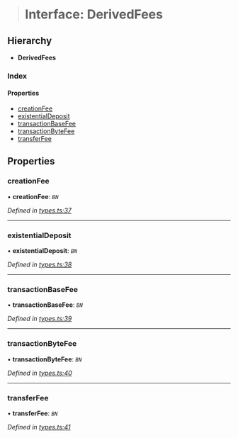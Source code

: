 > # Interface: DerivedFees

## Hierarchy

* **DerivedFees**

### Index

#### Properties

* [creationFee](_types_.derivedfees.md#creationfee)
* [existentialDeposit](_types_.derivedfees.md#existentialdeposit)
* [transactionBaseFee](_types_.derivedfees.md#transactionbasefee)
* [transactionByteFee](_types_.derivedfees.md#transactionbytefee)
* [transferFee](_types_.derivedfees.md#transferfee)

## Properties

###  creationFee

• **creationFee**: *`BN`*

*Defined in [types.ts:37](https://github.com/polkadot-js/api/blob/6e42db3/packages/api-derive/src/types.ts#L37)*

___

###  existentialDeposit

• **existentialDeposit**: *`BN`*

*Defined in [types.ts:38](https://github.com/polkadot-js/api/blob/6e42db3/packages/api-derive/src/types.ts#L38)*

___

###  transactionBaseFee

• **transactionBaseFee**: *`BN`*

*Defined in [types.ts:39](https://github.com/polkadot-js/api/blob/6e42db3/packages/api-derive/src/types.ts#L39)*

___

###  transactionByteFee

• **transactionByteFee**: *`BN`*

*Defined in [types.ts:40](https://github.com/polkadot-js/api/blob/6e42db3/packages/api-derive/src/types.ts#L40)*

___

###  transferFee

• **transferFee**: *`BN`*

*Defined in [types.ts:41](https://github.com/polkadot-js/api/blob/6e42db3/packages/api-derive/src/types.ts#L41)*